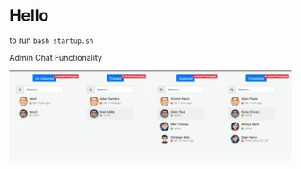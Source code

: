 # Hello

to run `bash startup.sh`

Admin Chat Functionality

![Alt text](backend/static/85CEACBE-7C69-40CC-B1FE-886001633D07.jpeg?raw=true "Optional Title")
